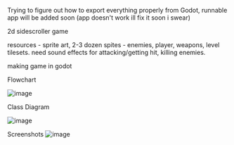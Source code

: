 Trying to figure out how to export everything properly from Godot, runnable app will be added soon
(app doesn't work ill fix it soon i swear)

2d sidescroller game



resources - sprite art, 2-3 dozen spites - enemies, player, weapons, level tilesets. need sound effects for attacking/getting hit, killing enemies. 

making game in godot

Flowchart

![image](https://user-images.githubusercontent.com/70330869/222650055-af0cc1aa-8137-436c-8993-eb86b2dcf217.png)


Class Diagram

![image](https://user-images.githubusercontent.com/70330869/222651439-ce7d529c-0b89-46bd-90a5-17e1fe2ca5df.png)

Screenshots
![image](https://user-images.githubusercontent.com/70330869/226360735-99a5ec3c-c3db-4726-85b4-fade7dd2aa0f.png)
